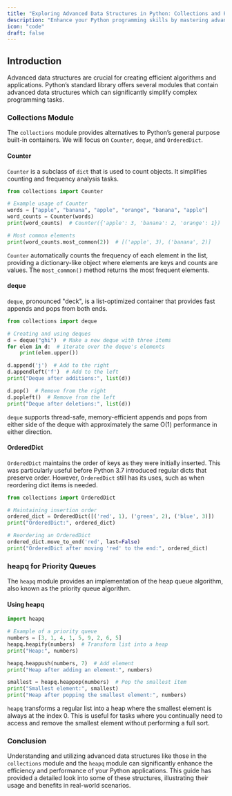 ```yaml
---
title: "Exploring Advanced Data Structures in Python: Collections and Priority Queues"
description: "Enhance your Python programming skills by mastering advanced data structures from the collections module and utilizing heapq for efficient priority queues. This guide provides detailed insights into these powerful tools with practical examples."
icon: "code"
draft: false
---
```


## Introduction

Advanced data structures are crucial for creating efficient algorithms and applications. Python’s standard library offers several modules that contain advanced data structures which can significantly simplify complex programming tasks.

### Collections Module

The `collections` module provides alternatives to Python’s general purpose built-in containers. We will focus on `Counter`, `deque`, and `OrderedDict`.

#### Counter
`Counter` is a subclass of `dict` that is used to count objects. It simplifies counting and frequency analysis tasks.

```python
from collections import Counter

# Example usage of Counter
words = ["apple", "banana", "apple", "orange", "banana", "apple"]
word_counts = Counter(words)
print(word_counts)  # Counter({'apple': 3, 'banana': 2, 'orange': 1})

# Most common elements
print(word_counts.most_common(2))  # [('apple', 3), ('banana', 2)]
```
`Counter` automatically counts the frequency of each element in the list, providing a dictionary-like object where elements are keys and counts are values. The `most_common()` method returns the most frequent elements.

#### deque
`deque`, pronounced "deck", is a list-optimized container that provides fast appends and pops from both ends.

```python
from collections import deque

# Creating and using deques
d = deque("ghi")  # Make a new deque with three items
for elem in d:  # iterate over the deque's elements
    print(elem.upper())

d.append('j')  # Add to the right
d.appendleft('f')  # Add to the left
print("Deque after additions:", list(d))

d.pop()  # Remove from the right
d.popleft()  # Remove from the left
print("Deque after deletions:", list(d))
```
`deque` supports thread-safe, memory-efficient appends and pops from either side of the deque with approximately the same O(1) performance in either direction.

#### OrderedDict
`OrderedDict` maintains the order of keys as they were initially inserted. This was particularly useful before Python 3.7 introduced regular dicts that preserve order. However, `OrderedDict` still has its uses, such as when reordering dict items is needed.

```python
from collections import OrderedDict

# Maintaining insertion order
ordered_dict = OrderedDict([('red', 1), ('green', 2), ('blue', 3)])
print("OrderedDict:", ordered_dict)

# Reordering an OrderedDict
ordered_dict.move_to_end('red', last=False)
print("OrderedDict after moving 'red' to the end:", ordered_dict)
```

### heapq for Priority Queues

The `heapq` module provides an implementation of the heap queue algorithm, also known as the priority queue algorithm.

#### Using heapq
```python
import heapq

# Example of a priority queue
numbers = [3, 1, 4, 1, 5, 9, 2, 6, 5]
heapq.heapify(numbers)  # Transform list into a heap
print("Heap:", numbers)

heapq.heappush(numbers, 7)  # Add element
print("Heap after adding an element:", numbers)

smallest = heapq.heappop(numbers)  # Pop the smallest item
print("Smallest element:", smallest)
print("Heap after popping the smallest element:", numbers)
```
`heapq` transforms a regular list into a heap where the smallest element is always at the index 0. This is useful for tasks where you continually need to access and remove the smallest element without performing a full sort.

### Conclusion

Understanding and utilizing advanced data structures like those in the `collections` module and the `heapq` module can significantly enhance the efficiency and performance of your Python applications. This guide has provided a detailed look into some of these structures, illustrating their usage and benefits in real-world scenarios.
